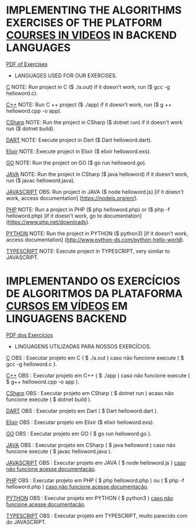 # IMPLEMENTING THE ALGORITHMS EXERCISES OF THE PLATFORM [COURSES IN VIDEOS](https://www.cursoemvideo.com/course/curso-de-algoritmo/) IN BACKEND LANGUAGES
[PDF of Exercises](https://www.cursoemvideo.com/wp-content/uploads/2019/08/exercicios-algoritmos.pdf)

* LANGUAGES USED FOR OUR EXERCISES.

[C]()
    NOTE: Run project in C ($ ./a.out) if it doesn't work, run ($ gcc -g helloword.c).

[C++]()
    NOTE: Run C ++ project ($ ./app) if it doesn't work, run ($ g ++ helloword.cpp -o app).

[CSharp]()
    NOTE: Run the project in CSharp ($ dotnet run) if it doesn't work run ($ dotnet build).

[DART]()
    NOTE: Execute project in Dart ($ Dart helloword.dart).

[Elixir]()
    NOTE: Execute project in Elixir ($ elixir helloword.exs).

[GO]()
    NOTE: Run the project on GO ($ go run helloword.go).

[JAVA]()
    NOTE: Run the project in CSharp ($ java helloword) if it doesn't work, run ($ javac helloword.java).

[JAVASCRIPT]()
    OBS: Run project in JAVA ($ node helloword.js) [if it doesn't work, access documentation] (https://nodejs.org/en/).

[PHP]()
    NOTE: Run a project in PHP ($ php helloword.php) or ($ php -f helloword.php) [if it doesn't work, go to documentation] (https://www.php.net/downloads).

[PYTHON]()
    NOTE: Run the project in PYTHON ($ python3) [if it doesn't work, access documentation] (http://www.python-ds.com/python-hello-world).

[TYPESCRIPT]()
    NOTE: Execute project in TYPESCRIPT, very similar to JAVASCRIPT.

# IMPLEMENTANDO OS EXERCÍCIOS DE ALGORITMOS DA PLATAFORMA [CURSOS EM VÍDEOS](https://www.cursoemvideo.com/course/curso-de-algoritmo/) EM LINGUAGENS BACKEND
[PDF dos Exercícios](https://www.cursoemvideo.com/wp-content/uploads/2019/08/exercicios-algoritmos.pdf)

* LINGUAGENS UTILIZADAS PARA NOSSOS EXERCÍCIOS.

[C]()
    OBS : Executar projeto em C ( $ ./a.out ) caso não funcione execute ( $ gcc -g helloword.c ).

[C++]()
    OBS : Executar projeto em C++ ( $ ./app ) caso não funcione execute ( $ g++ helloword.cpp -o app ).

[CSharp]()
    OBS : Executar projeto em CSharp ( $ dotnet run ) acaso não funcione execute ( $ dotnet build ).

[DART]()
    OBS : Executar projeto em Dart ( $ Dart helloword.dart ).

[Elixir]()
    OBS : Executar projeto em Elixir ($ elixir helloword.exs).

[GO]()
    OBS : Executar projeto em GO ( $ go run helloword.go ).

[JAVA]()
    OBS : Executar projeto em CSharp ( $ java helloword ) caso não funcione execute ( $ javac helloword.java ).

[JAVASCRIPT]()
    OBS : Executar projeto em JAVA ( $ node helloword.js ) [caso não funcione acesse documentação](https://nodejs.org/en/).

[PHP]()
    OBS : Executar projeto em PHP ( $ php helloword.php ) ou ( $ php  -f helloword.php ) [caso não funcione acesse documentação](https://www.php.net/downloads).

[PYTHON]()
    OBS : Executar projeto em PYTHON ( $ python3 ) [caso não funcione acesse documentação](http://www.python-ds.com/python-hello-world).

[TYPESCRIPT]()
    OBS : Executar projeto em TYPESCRIPT, muito parecido com do JAVASCRIPT.
